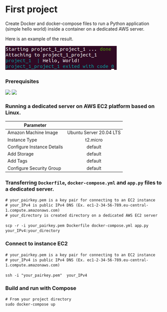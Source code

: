 # First project

Create Docker and docker-compose files to run a Python application (simple hello world) inside a container on a dedicated AWS server.

Here is an example of the result.

![result](https://github.com/SergeiSd/data-engineering-course/blob/main/Project_1/images/result.png)


### Prerequisites

![](https://img.shields.io/badge/Docker-19.03.8-inactivegreen) ![](https://img.shields.io/badge/docker--compose-1.25%2F0-inactivegreen)



### Running a dedicated server on AWS EC2 platform based on Linux.


| Parameter                  |                         |
| ---------------------------|:-----------------------:|
| Amazon Machine Image       | Ubuntu Server 20.04 LTS |
| Instance Type              | t2.micro                | 
| Configure Instance Details | default                 |
| Add Storage                | default                 |
| Add Tags                   | default                 |
| Configure Security Group   | default                 |



### Transferring `Dockerfile`, `docker-compose.yml` and `app.py` files to a dedicated server.

    # your_pairkey.pem is a key pair for connecting to an EC2 instance
    # your_IPv4 is public IPv4 DNS (Ex. ec1-2-34-56-789.eu-central-1.compute.amazonaws.com)
    # your_directory is created directory on a dedicated AWS EC2 server
    
    scp -r -i your_pairkey.pem Dockerfile docker-compose.yml app.py your_IPv4:your_directory


### Connect to instance EC2
        
    # your_pairkey.pem is a key pair for connecting to an EC2 instance
    # your_IPv4 is public IPv4 DNS (Ex. ec1-2-34-56-789.eu-central-1.compute.amazonaws.com)
        
    ssh -i "your_pairkey.pem"  your_IPv4
    
    
### Build and run with Compose
    
    # From your project directory
    sudo docker-compose up
